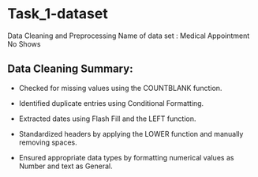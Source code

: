 # Task_1-dataset
Data Cleaning and Preprocessing
Name of data set : Medical Appointment No Shows 
## Data Cleaning Summary:

- Checked for missing values using the COUNTBLANK function.

- Identified duplicate entries using Conditional Formatting.

- Extracted dates using Flash Fill and the LEFT function.

- Standardized headers by applying the LOWER function and manually removing spaces.

- Ensured appropriate data types by formatting numerical values as Number and text as General.
